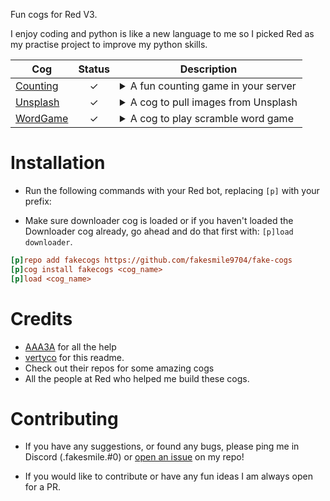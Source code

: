 Fun cogs for Red V3.

I enjoy coding and python is like a new language to me so I picked Red as my practise project to improve my python skills.

| Cog                                    | Status | Description                                                                                                                                                                                                                                                                                                                                                                                                                                 |
|----------------------------------------|:------:|---------------------------------------------------------------------------------------------------------------------------------------------------------------------------------------------------------------------------------------------------------------------------------------------------------------------------------------------------------------------------------------------------------------------------------------------|
| [Counting](https://github.com/fakesmile9704/fake-cogs/tree/master/Counting)       |   ✓    | <details><summary>A fun counting game in your server</summary> Set a coutning channel and start counting and have fun.</details> |
| [Unsplash](https://github.com/fakesmile9704/fake-cogs/tree/master/unsplash)       |   ✓    | <details><summary>A cog to pull images from Unsplash</summary> With the use of unsplash api you can get any images with a query.</details> |
| [WordGame](https://github.com/fakesmile9704/fake-cogs/tree/master/wordgame)       |   ✓    | <details><summary>A cog to play scramble word game</summary> A simple scramble wordgame channel with the support of skip a word command to skip when you are stuck for more infor do `[p]help WordGame`.</details> |
# Installation

 - Run the following commands with your Red bot, replacing `[p]` with your prefix:

 - Make sure downloader cog is loaded or if you haven't loaded the Downloader cog already, go ahead and do that first with: `[p]load downloader`.

```ini
[p]repo add fakecogs https://github.com/fakesmile9704/fake-cogs
[p]cog install fakecogs <cog_name>
[p]load <cog_name>
```

# Credits

- [AAA3A](https://github.com/AAA3A-AAA3A/AAA3A-cogs) for all the help
- [vertyco](https://github.com/vertyco/vrt-cogs) for this readme.
-  Check out their repos for some amazing cogs
- All the people at Red who helped me build these cogs.

# Contributing

 - If you have any suggestions, or found any bugs, please ping me in Discord (.fakesmile.#0)
or [open an issue](https://github.com/fakesmile9704/fake-cogs/issues) on my repo!

 - If you would like to contribute or have any fun ideas I am always open for a PR.
